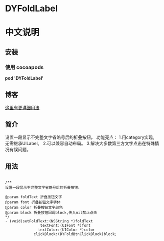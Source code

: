 # DYFoldLabel


# 中文说明

## 安装

### 使用 cocoapods

**pod 'DYFoldLabel'**    

## 博客
[这里有更详细用法](https://www.jianshu.com/p/f188f53695d7)

## 简介
设置一段显示不完整文字省略号后的折叠按钮。
功能亮点：
1.用category实现，无需继承UILabel。
2.可以兼容自动布局。
3.解决大多数第三方文字点击在特殊情况有误问题。


## 用法
<pre><code> 
/**
设置一段显示不完整文字省略号后的折叠按钮。

@param foldText 折叠按钮文字
@param font 折叠按钮文字字体
@param color 折叠按钮文字颜色
@param block 折叠按钮回调block,传入nil禁止点击
*/
- (void)setFoldText:(NSString *)foldText
                textFont:(UIFont *)font
               textColor:(UIColor *)color
             clickBlock:(DYFoldBtnClickBlock)block;

</code></pre>
